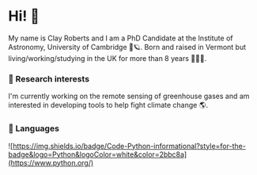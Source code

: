 # Hi! 👋

My name is Clay Roberts and I am a PhD Candidate at the Institute of Astronomy, University of Cambridge 🔭🪐. Born and raised in Vermont but living/working/studying in the UK for more than 8 years 🍁🇬🇧.

### 🔬 Research interests

I'm currently working on the remote sensing of greenhouse gases and am interested in developing tools to help fight climate change 🌎.

### 🔧 Languages
![https://img.shields.io/badge/Code-Python-informational?style=for-the-badge&logo=Python&logoColor=white&color=2bbc8a](https://www.python.org/)


<!--
**Clayton-Roberts/Clayton-Roberts** is a ✨ _special_ ✨ repository because its `README.md` (this file) appears on your GitHub profile.

Here are some ideas to get you started:

- 🔭 I’m currently working on ...
- 🌱 I’m currently learning ...
- 👯 I’m looking to collaborate on ...
- 🤔 I’m looking for help with ...
- 💬 Ask me about ...
- 📫 How to reach me: ...
- 😄 Pronouns: ...
- ⚡ Fun fact: ...
-->

